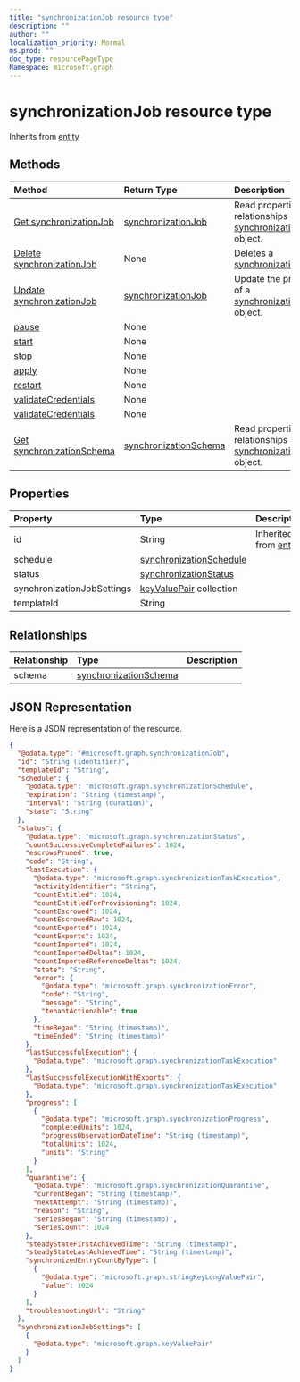 ```yaml
---
title: "synchronizationJob resource type"
description: ""
author: ""
localization_priority: Normal
ms.prod: ""
doc_type: resourcePageType
Namespace: microsoft.graph
---
```



# synchronizationJob resource type




Inherits from [entity](../resources/entity.md)

## Methods
|Method|Return Type|Description|
|:---|:---|:---|
|[Get synchronizationJob](../api/synchronizationjob-get.md)|[synchronizationJob](../resources/synchronizationJob.md)|Read properties and relationships of the [synchronizationJob](../resources/synchronizationjob.md) object.|
|[Delete synchronizationJob](../api/synchronizationjob-delete.md)|None|Deletes a [synchronizationJob](../resources/synchronizationjob.md).|
|[Update synchronizationJob](../api/synchronizationjob-update.md)|[synchronizationJob](../resources/synchronizationJob.md)|Update the properties of a [synchronizationJob](../resources/synchronizationjob.md) object.|
|[pause](../api/synchronizationjob-pause.md)|None||
|[start](../api/synchronizationjob-start.md)|None||
|[stop](../api/synchronizationjob-stop.md)|None||
|[apply](../api/synchronizationjob-apply.md)|None||
|[restart](../api/synchronizationjob-restart.md)|None||
|[validateCredentials](../api/synchronizationjob-validatecredentials.md)|None||
|[validateCredentials](../api/synchronizationjob-validatecredentials.md)|None||
|[Get synchronizationSchema](../api/synchronizationschema-get.md)|[synchronizationSchema](../resources/synchronizationSchema.md)|Read properties and relationships of the [synchronizationSchema](../resources/synchronizationschema.md) object.|

## Properties
|Property|Type|Description|
|:---|:---|:---|
|id|String| Inherited from [entity](../resources/entity.md)|
|schedule|[synchronizationSchedule](../resources/synchronizationSchedule.md)||
|status|[synchronizationStatus](../resources/synchronizationStatus.md)||
|synchronizationJobSettings|[keyValuePair](../resources/keyValuePair.md) collection||
|templateId|String||

## Relationships
|Relationship|Type|Description|
|:---|:---|:---|
|schema|[synchronizationSchema](../resources/synchronizationSchema.md)||

## JSON Representation
Here is a JSON representation of the resource.
<!-- {
  "blockType": "resource",
  "keyProperty": "id",
  "@odata.type": "microsoft.graph.synchronizationJob",
  "baseType": "microsoft.graph.entity",
  "openType": false
}
-->
``` json
{
  "@odata.type": "#microsoft.graph.synchronizationJob",
  "id": "String (identifier)",
  "templateId": "String",
  "schedule": {
    "@odata.type": "microsoft.graph.synchronizationSchedule",
    "expiration": "String (timestamp)",
    "interval": "String (duration)",
    "state": "String"
  },
  "status": {
    "@odata.type": "microsoft.graph.synchronizationStatus",
    "countSuccessiveCompleteFailures": 1024,
    "escrowsPruned": true,
    "code": "String",
    "lastExecution": {
      "@odata.type": "microsoft.graph.synchronizationTaskExecution",
      "activityIdentifier": "String",
      "countEntitled": 1024,
      "countEntitledForProvisioning": 1024,
      "countEscrowed": 1024,
      "countEscrowedRaw": 1024,
      "countExported": 1024,
      "countExports": 1024,
      "countImported": 1024,
      "countImportedDeltas": 1024,
      "countImportedReferenceDeltas": 1024,
      "state": "String",
      "error": {
        "@odata.type": "microsoft.graph.synchronizationError",
        "code": "String",
        "message": "String",
        "tenantActionable": true
      },
      "timeBegan": "String (timestamp)",
      "timeEnded": "String (timestamp)"
    },
    "lastSuccessfulExecution": {
      "@odata.type": "microsoft.graph.synchronizationTaskExecution"
    },
    "lastSuccessfulExecutionWithExports": {
      "@odata.type": "microsoft.graph.synchronizationTaskExecution"
    },
    "progress": [
      {
        "@odata.type": "microsoft.graph.synchronizationProgress",
        "completedUnits": 1024,
        "progressObservationDateTime": "String (timestamp)",
        "totalUnits": 1024,
        "units": "String"
      }
    ],
    "quarantine": {
      "@odata.type": "microsoft.graph.synchronizationQuarantine",
      "currentBegan": "String (timestamp)",
      "nextAttempt": "String (timestamp)",
      "reason": "String",
      "seriesBegan": "String (timestamp)",
      "seriesCount": 1024
    },
    "steadyStateFirstAchievedTime": "String (timestamp)",
    "steadyStateLastAchievedTime": "String (timestamp)",
    "synchronizedEntryCountByType": [
      {
        "@odata.type": "microsoft.graph.stringKeyLongValuePair",
        "value": 1024
      }
    ],
    "troubleshootingUrl": "String"
  },
  "synchronizationJobSettings": [
    {
      "@odata.type": "microsoft.graph.keyValuePair"
    }
  ]
}
```

